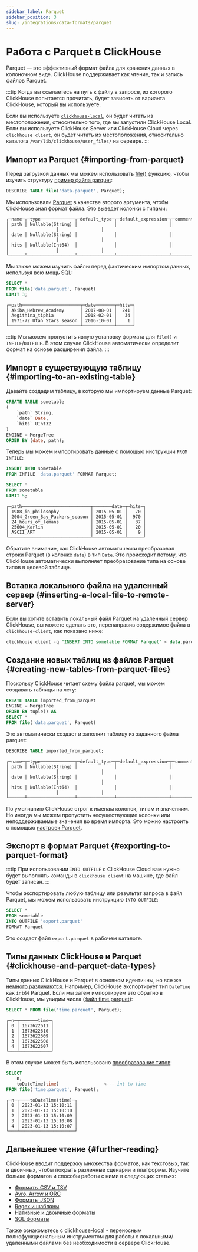 ```yaml
---
sidebar_label: Parquet
sidebar_position: 3
slug: /integrations/data-formats/parquet
---
```



# Работа с Parquet в ClickHouse

Parquet — это эффективный формат файла для хранения данных в колоночном виде. ClickHouse поддерживает как чтение, так и запись файлов Parquet.

:::tip
Когда вы ссылаетесь на путь к файлу в запросе, из которого ClickHouse попытается прочитать, будет зависеть от варианта ClickHouse, который вы используете.

Если вы используете [`clickhouse-local`](/operations/utilities/clickhouse-local.md), он будет читать из местоположения, относительно того, где вы запустили ClickHouse Local. Если вы используете ClickHouse Server или ClickHouse Cloud через `clickhouse client`, он будет читать из местоположения, относительно каталога `/var/lib/clickhouse/user_files/` на сервере.
:::

## Импорт из Parquet {#importing-from-parquet}

Перед загрузкой данных мы можем использовать [file()](/sql-reference/functions/files.md/#file) функцию, чтобы изучить структуру [пример файла parquet](assets/data.parquet):

```sql
DESCRIBE TABLE file('data.parquet', Parquet);
```

Мы использовали [Parquet](/interfaces/formats.md/#data-format-parquet) в качестве второго аргумента, чтобы ClickHouse знал формат файла. Это выведет колонки с типами:

```response
┌─name─┬─type─────────────┬─default_type─┬─default_expression─┬─comment─┬─codec_expression─┬─ttl_expression─┐
│ path │ Nullable(String) │              │                    │         │                  │                │
│ date │ Nullable(String) │              │                    │         │                  │                │
│ hits │ Nullable(Int64)  │              │                    │         │                  │                │
└──────┴──────────────────┴──────────────┴────────────────────┴─────────┴──────────────────┴────────────────┘
```

Мы также можем изучить файлы перед фактическим импортом данных, используя всю мощь SQL:

```sql
SELECT *
FROM file('data.parquet', Parquet)
LIMIT 3;
```
```response
┌─path──────────────────────┬─date───────┬─hits─┐
│ Akiba_Hebrew_Academy      │ 2017-08-01 │  241 │
│ Aegithina_tiphia          │ 2018-02-01 │   34 │
│ 1971-72_Utah_Stars_season │ 2016-10-01 │    1 │
└───────────────────────────┴────────────┴──────┘
```

:::tip
Мы можем пропустить явную установку формата для `file()` и `INFILE`/`OUTFILE`. В этом случае ClickHouse автоматически определит формат на основе расширения файла.
:::

## Импорт в существующую таблицу {#importing-to-an-existing-table}

Давайте создадим таблицу, в которую мы импортируем данные Parquet:

```sql
CREATE TABLE sometable
(
    `path` String,
    `date` Date,
    `hits` UInt32
)
ENGINE = MergeTree
ORDER BY (date, path);
```

Теперь мы можем импортировать данные с помощью инструкции `FROM INFILE`:


```sql
INSERT INTO sometable
FROM INFILE 'data.parquet' FORMAT Parquet;

SELECT *
FROM sometable
LIMIT 5;
```
```response
┌─path──────────────────────────┬───────date─┬─hits─┐
│ 1988_in_philosophy            │ 2015-05-01 │   70 │
│ 2004_Green_Bay_Packers_season │ 2015-05-01 │  970 │
│ 24_hours_of_lemans            │ 2015-05-01 │   37 │
│ 25604_Karlin                  │ 2015-05-01 │   20 │
│ ASCII_ART                     │ 2015-05-01 │    9 │
└───────────────────────────────┴────────────┴──────┘
```

Обратите внимание, как ClickHouse автоматически преобразовал строки Parquet (в колонке `date`) в тип `Date`. Это происходит потому, что ClickHouse автоматически выполняет преобразование типа на основе типов в целевой таблице.

## Вставка локального файла на удаленный сервер {#inserting-a-local-file-to-remote-server}

Если вы хотите вставить локальный файл Parquet на удаленный сервер ClickHouse, вы можете сделать это, перенаправив содержимое файла в `clickhouse-client`, как показано ниже:

```sql
clickhouse client -q "INSERT INTO sometable FORMAT Parquet" < data.parquet
```

## Создание новых таблиц из файлов Parquet {#creating-new-tables-from-parquet-files}

Поскольку ClickHouse читает схему файла parquet, мы можем создавать таблицы на лету:

```sql
CREATE TABLE imported_from_parquet
ENGINE = MergeTree
ORDER BY tuple() AS
SELECT *
FROM file('data.parquet', Parquet)
```

Это автоматически создаст и заполнит таблицу из заданного файла parquet:

```sql
DESCRIBE TABLE imported_from_parquet;
```
```response
┌─name─┬─type─────────────┬─default_type─┬─default_expression─┬─comment─┬─codec_expression─┬─ttl_expression─┐
│ path │ Nullable(String) │              │                    │         │                  │                │
│ date │ Nullable(String) │              │                    │         │                  │                │
│ hits │ Nullable(Int64)  │              │                    │         │                  │                │
└──────┴──────────────────┴──────────────┴────────────────────┴─────────┴──────────────────┴────────────────┘
```

По умолчанию ClickHouse строг к именам колонок, типам и значениям. Но иногда мы можем пропустить несуществующие колонки или неподдерживаемые значения во время импорта. Это можно настроить с помощью [настроек Parquet](/interfaces/formats/Parquet#format-settings).


## Экспорт в формат Parquet {#exporting-to-parquet-format}

:::tip
При использовании `INTO OUTFILE` с ClickHouse Cloud вам нужно будет выполнять команды в `clickhouse client` на машине, где файл будет записан.
:::

Чтобы экспортировать любую таблицу или результат запроса в файл Parquet, мы можем использовать инструкцию `INTO OUTFILE`:

```sql
SELECT *
FROM sometable
INTO OUTFILE 'export.parquet'
FORMAT Parquet
```

Это создаст файл `export.parquet` в рабочем каталоге.

## Типы данных ClickHouse и Parquet {#clickhouse-and-parquet-data-types}
Типы данных ClickHouse и Parquet в основном идентичны, но все же [немного различаются](/interfaces/formats/Parquet#data-types-matching-parquet). Например, ClickHouse экспортирует тип `DateTime` как `int64` Parquet. Если мы затем импортируем это обратно в ClickHouse, мы увидим числа ([файл time.parquet](assets/time.parquet)):

```sql
SELECT * FROM file('time.parquet', Parquet);
```
```response
┌─n─┬───────time─┐
│ 0 │ 1673622611 │
│ 1 │ 1673622610 │
│ 2 │ 1673622609 │
│ 3 │ 1673622608 │
│ 4 │ 1673622607 │
└───┴────────────┘
```

В этом случае может быть использовано [преобразование типов](/sql-reference/functions/type-conversion-functions.md):

```sql
SELECT
    n,
    toDateTime(time)                 <--- int to time
FROM file('time.parquet', Parquet);
```
```response
┌─n─┬────toDateTime(time)─┐
│ 0 │ 2023-01-13 15:10:11 │
│ 1 │ 2023-01-13 15:10:10 │
│ 2 │ 2023-01-13 15:10:09 │
│ 3 │ 2023-01-13 15:10:08 │
│ 4 │ 2023-01-13 15:10:07 │
└───┴─────────────────────┘
```


## Дальнейшее чтение {#further-reading}

ClickHouse вводит поддержку множества форматов, как текстовых, так и двоичных, чтобы покрыть различные сценарии и платформы. Изучите больше форматов и способы работы с ними в следующих статьях:

- [Форматы CSV и TSV](csv-tsv.md)
- [Avro, Arrow и ORC](arrow-avro-orc.md)
- [Форматы JSON](/integrations/data-ingestion/data-formats/json/intro.md)
- [Regex и шаблоны](templates-regex.md)
- [Нативные и двоичные форматы](binary.md)
- [SQL форматы](sql.md)

Также ознакомьтесь с [clickhouse-local](https://clickhouse.com/blog/extracting-converting-querying-local-files-with-sql-clickhouse-local) - переносным полнофункциональным инструментом для работы с локальными/удаленными файлами без необходимости в сервере ClickHouse.
